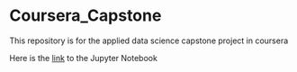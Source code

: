 # Coursera_Capstone
This repository is for the applied data science capstone project in coursera

Here is the [link](https://dataplatform.cloud.ibm.com/analytics/notebooks/v2/a09e27f9-195d-44d4-8dc1-2a1c5249f0df/view?access_token=f3b8381721e6433b10c3387288657c01e7bf969d213e5db7c7d49ae72a98250a) to the Jupyter Notebook
